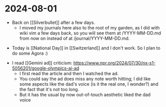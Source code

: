 # 2024-08-01
- Back on [[Silverbullet]] after a few days.
  - I moved my journals here also to the root of my garden, as I did with wiki vim a few days back, so you will see them at /YYYY-MM-DD.md from now on instead of at /journal/YYYY-MM-DD.md.
* Today is [[National Day]] in [[Switzerland]] and I don't work. So I plan to do some Agora :)
- I read [[Gemini ad]] criticism: https://www.npr.org/2024/07/30/nx-s1-5056201/google-olympics-ai-ad
  - I first read the article and then I watched the ad. 
  - You could say the ad does miss any note worth hitting; I did like some aspects like the dad's voice (is it the real one, I wonder?) and the fact that it's not too long.
  - But it has the usual by now out-of-touch aesthetic liked the dad voice